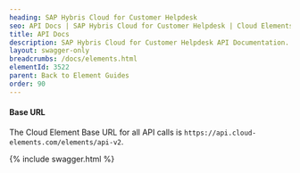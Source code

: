 ```yaml
---
heading: SAP Hybris Cloud for Customer Helpdesk
seo: API Docs | SAP Hybris Cloud for Customer Helpdesk | Cloud Elements API Docs
title: API Docs
description: SAP Hybris Cloud for Customer Helpdesk API Documentation.
layout: swagger-only
breadcrumbs: /docs/elements.html
elementId: 3522
parent: Back to Element Guides
order: 90
---
```

#### Base URL

The Cloud Element Base URL for all API calls is `https://api.cloud-elements.com/elements/api-v2`.

{% include swagger.html %}
